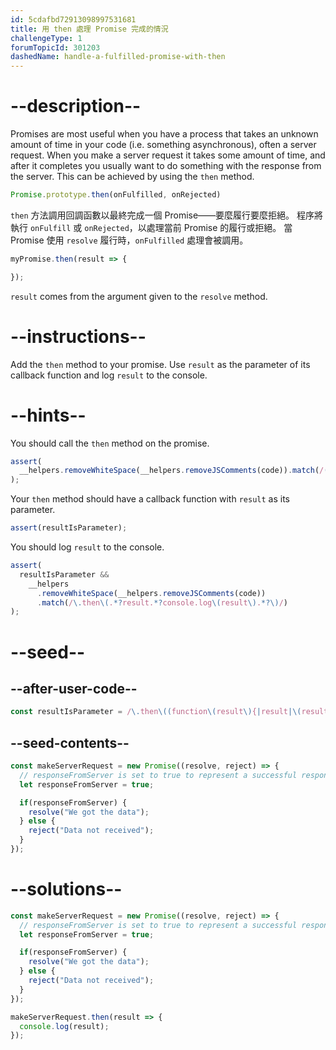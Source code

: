 ```yaml
---
id: 5cdafbd72913098997531681
title: 用 then 處理 Promise 完成的情況
challengeType: 1
forumTopicId: 301203
dashedName: handle-a-fulfilled-promise-with-then
---
```


# --description--

Promises are most useful when you have a process that takes an unknown amount of time in your code (i.e. something asynchronous), often a server request. When you make a server request it takes some amount of time, and after it completes you usually want to do something with the response from the server. This can be achieved by using the `then` method.

```js
Promise.prototype.then(onFulfilled, onRejected)
```

`then` 方法調用回調函數以最終完成一個 Promise——要麼履行要麼拒絕。 程序將執行 `onFulfill` 或 `onRejected`，以處理當前 Promise 的履行或拒絕。 當 Promise 使用 `resolve` 履行時，`onFulfilled` 處理會被調用。

```js
myPromise.then(result => {

});
```

`result` comes from the argument given to the `resolve` method.

# --instructions--

Add the `then` method to your promise. Use `result` as the parameter of its callback function and log `result` to the console.

# --hints--

You should call the `then` method on the promise.

```js
assert(
  __helpers.removeWhiteSpace(__helpers.removeJSComments(code)).match(/(makeServerRequest|\))\.then\(/g)
);
```

Your `then` method should have a callback function with `result` as its parameter.

```js
assert(resultIsParameter);
```

You should log `result` to the console.

```js
assert(
  resultIsParameter &&
    __helpers
      .removeWhiteSpace(__helpers.removeJSComments(code))
      .match(/\.then\(.*?result.*?console.log\(result\).*?\)/)
);
```

# --seed--

## --after-user-code--

```js
const resultIsParameter = /\.then\((function\(result\){|result|\(result\)=>)/.test(__helpers.removeWhiteSpace(__helpers.removeJSComments(code)));
```

## --seed-contents--

```js
const makeServerRequest = new Promise((resolve, reject) => {
  // responseFromServer is set to true to represent a successful response from a server
  let responseFromServer = true;

  if(responseFromServer) {
    resolve("We got the data");
  } else {  
    reject("Data not received");
  }
});
```

# --solutions--

```js
const makeServerRequest = new Promise((resolve, reject) => {
  // responseFromServer is set to true to represent a successful response from a server
  let responseFromServer = true;

  if(responseFromServer) {
    resolve("We got the data");
  } else {  
    reject("Data not received");
  }
});

makeServerRequest.then(result => {
  console.log(result);
});
```
